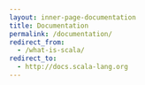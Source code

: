 ```yaml
---
layout: inner-page-documentation
title: Documentation
permalink: /documentation/
redirect_from:
  - /what-is-scala/
redirect_to:
  - http://docs.scala-lang.org
---
```

